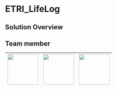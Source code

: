 # ETRI_LifeLog

## Solution Overview
## Team member
|<img src="" width="100">| <img src="" width="100">|<img src="https://avatars.githubusercontent.com/YUL-git" width="100">|
|-|-|-|
